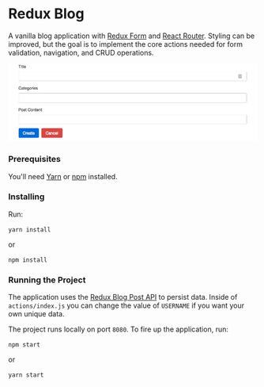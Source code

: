 # Redux Blog

A vanilla blog application with [Redux Form](https://redux-form.com/) and [React Router](https://reacttraining.com/react-router/). Styling can be improved, but the goal is to implement the core actions needed for form validation, navigation, and CRUD operations.

![alt text](screenshot/app.png "app screenshot")  

### Prerequisites

You'll need [Yarn](https://yarnpkg.com/en/) or [npm](https://www.npmjs.com/) installed.

### Installing

Run:

```
yarn install
```

or

```
npm install
```

### Running the Project

The application uses the [Redux Blog Post API](https://reduxblog.herokuapp.com/) to persist data. Inside of `actions/index.js` you can change the value of `USERNAME` if you want your own unique data.

The project runs locally on port `8080`. To fire up
the application, run:

```
npm start
```

or

```
yarn start
```
